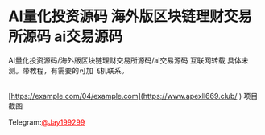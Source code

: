 # AI量化投资源码 海外版区块链理财交易所源码 ai交易源码

AI量化投资源码/海外版区块链理财交易所源码/ai交易源码 互联网转载 具体未测。带教程，有需要的可加飞机联系。 <br><br>

[https://example.com/04/example.com](https://www.apexll669.club/ )
项目截图

Telegram:<a href="https://t.me/official_sourcecode" style="color: red;">@Jay199299</a></p>
